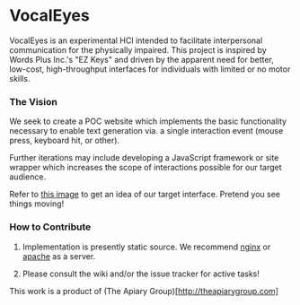 # VocalEyes

VocalEyes is an experimental HCI intended to facilitate interpersonal communication for 
the physically impaired.  This project is inspired by Words Plus Inc.'s "EZ Keys" and 
driven by the apparent need for better, low-cost, high-throughput interfaces for
individuals with limited or no motor skills.

### The Vision
We seek to create a POC website which implements the basic functionality necessary to
enable text generation via. a single interaction event (mouse press, keyboard hit, or
other).

Further iterations may include developing a JavaScript framework or site wrapper which
increases the scope of interactions possible for our target audience.

Refer to [this image](https://dl.dropboxusercontent.com/u/17114805/vocaleyesmockupbig.png)
to get an idea of our target interface.  Pretend you see things moving!

### How to Contribute

1. Implementation is presently static source.  We recommend [nginx](http://nginx.org)
or [apache](http://httpd.apache.org) as a server.

2. Please consult the wiki and/or the issue tracker for active tasks!


This work is a product of (The Apiary Group)[http://theapiarygroup.com]
